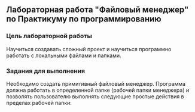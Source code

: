 ## Лабораторная работа "Файловый менеджер" по Практикуму по программированию 
### Цель лабораторной работы
Научиться создавать сложный проект и научиться программно работать с локальными файлами и папками.
### Задания для выполнения
Необходимо создать примитивный файловый менеджер. Программа должна работать в определенной папке (рабочей папки менеджера) и позволять пользователю выполнять следующие простые действия в пределах рабочей папки:

